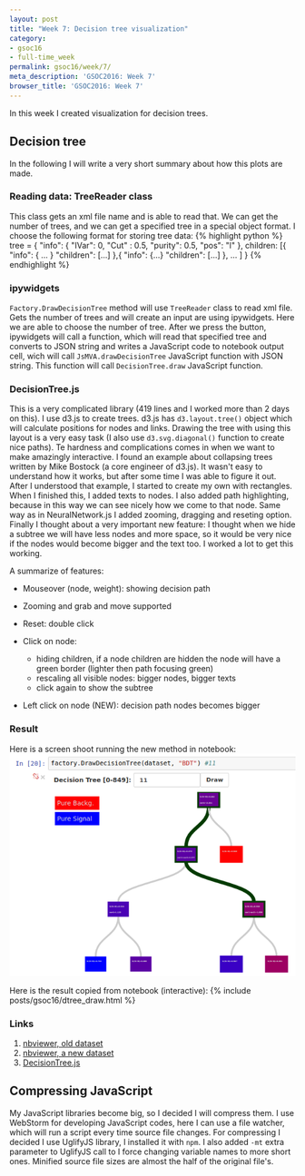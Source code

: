 ```yaml
---
layout: post
title: "Week 7: Decision tree visualization"
category:
- gsoc16
- full-time_week
permalink: gsoc16/week/7/
meta_description: 'GSOC2016: Week 7'
browser_title: 'GSOC2016: Week 7'
---
```


In this week I created visualization for decision trees.


## Decision tree

In the following I will write a very short summary about how this plots are made.

### Reading data: TreeReader class

This class gets an xml file name and is able to read that. We can get the number of trees, and we can get a specified tree in a special object format. I choose the following format for storing tree data:
{% highlight python %}
tree = {
  "info": {
    "IVar":  0,
    "Cut" :  0.5,
    "purity": 0.5,
    "pos":    "l"
  },
  children: [{
      "info": { ... }
      "children": [...]
    },{
      "info": {...}
      "children": [...]
    },
    ...
  ]
}
{% endhighlight %}


### ipywidgets

`Factory.DrawDecisionTree` method will use `TreeReader` class to read xml file. Gets the number of trees and will create an input are using ipywidgets. Here we are able to choose the number of tree. After we press the button, ipywidgets will call a function, which will read that specified tree and converts to JSON string and writes a JavaScript code to notebook output cell, wich will call `JsMVA.drawDecisionTree` JavaScript function with JSON string. This function will call `DecisionTree.draw` JavaScript function.


### DecisionTree.js

This is a very complicated library (419 lines and I worked more than 2 days on this). I use d3.js to create trees. d3.js has `d3.layout.tree()` object which will calculate positions for nodes and links. Drawing the tree with using this layout is a very easy task (I also use `d3.svg.diagonal()` function to create nice paths). Te hardness and complications comes in when we want to make amazingly interactive. I found an example about collapsing trees written by Mike Bostock  (a core engineer of d3.js). It wasn't easy to understand how it works, but after some time I was able to figure it out. After I understood that example, I started to create my own with rectangles. When I finished this, I added texts to nodes. I also added path highlighting, because in this way we can see nicely how we come to that node. Same way as in NeuralNetwork.js I added zooming, dragging and reseting option. Finally I thought about a very important new feature:
I thought when we hide a subtree we will have less nodes and more space, so it would be very nice if the nodes would become bigger and the text too. I worked a lot to get this working.

A summarize of features:


* Mouseover (node, weight): showing decision path

* Zooming and grab and move supported

* Reset: double click

* Click on node:
    * hiding children, if a node children are hidden the node will have a green border (lighter then path focusing green)
    * rescaling all visible nodes: bigger nodes, bigger texts
    * click again to show the subtree

* Left click on node (NEW): decision path nodes becomes bigger



### Result

Here is a screen shoot running the new method in notebook:
![Model View Controller](/data/img/dtree_res.png)

Here is the result copied from notebook (interactive):
{% include posts/gsoc16/dtree_draw.html %}

### Links
1. [nbviewer, old dataset](http://nbviewer.jupyter.org/github/qati/GSOC16/blob/master/notebooks/ROOTbooks-TMVA-00.ipynb?flush_cache=true)
2. [nbviewer, a new dataset](http://nbviewer.jupyter.org/github/qati/GSOC16/blob/master/notebooks/ROOTbooks-TMVA-full.ipynb?flush_cache=true)
3. [DecisionTree.js](https://github.com/qati/GSOC16/blob/master/src/js/DecisionTree.js)


## Compressing JavaScript

My JavaScript libraries become big, so I decided I will compress them. I use WebStorm for developing JavaScript codes, here I can use a file watcher, which will run a script every time source file changes. For compressing I decided I use UglifyJS library, I installed it with `npm`. I also added `-mt` extra parameter to UglifyJS call to I force changing variable names to more short ones. Minified source file sizes are almost the half of the original file's.
